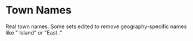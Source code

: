 # Town Names
Real town names. Some sets edited to remove geography-specific names like "<name> Island" or "East <name>."